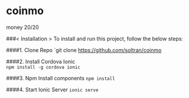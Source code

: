 coinmo
======

money 20/20


###< Installation >
To install and run this project, follow the below steps:

####1. Clone Repo
`git clone https://github.com/soltran/coinmo

####2. Install Cordova Ionic  
`npm install -g cordova ionic`

####3. Npm Install components
`npm install`

####4. Start Ionic Server
`ionic serve`
